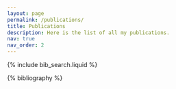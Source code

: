 ```yaml
---
layout: page
permalink: /publications/
title: Publications
description: Here is the list of all my publications.
nav: true
nav_order: 2
---
```


<!-- _pages/publications.md -->

<!-- Bibsearch Feature -->

{% include bib_search.liquid %}

<div class="publications">

{% bibliography %}

</div>
